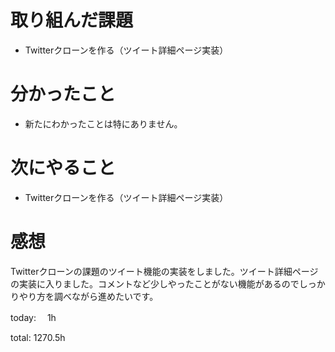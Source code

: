 #  取り組んだ課題
- Twitterクローンを作る（ツイート詳細ページ実装）



# 分かったこと
- 新たにわかったことは特にありません。


# 次にやること
- Twitterクローンを作る（ツイート詳細ページ実装）


# 感想
Twitterクローンの課題のツイート機能の実装をしました。ツイート詳細ページの実装に入りました。コメントなど少しやったことがない機能があるのでしっかりやり方を調べながら進めたいです。


today: 　1h

total: 1270.5h
